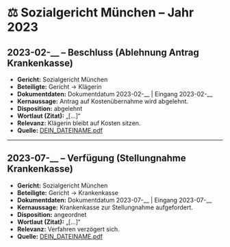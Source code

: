 # ⚖️ Sozialgericht München – Jahr 2023

## 2023-02-__ – Beschluss (Ablehnung Antrag Krankenkasse)
- **Gericht:** Sozialgericht München
- **Beteiligte:** Gericht → Klägerin
- **Dokumentdaten:** Dokumentdatum 2023-02-__ | Eingang 2023-02-__
- **Kernaussage:** Antrag auf Kostenübernahme wird abgelehnt.
- **Disposition:** abgelehnt
- **Wortlaut (Zitat):** „[…]“
- **Relevanz:** Klägerin bleibt auf Kosten sitzen.
- **Quelle:** [DEIN_DATEINAME.pdf](../DEIN_DATEINAME.pdf)

---

## 2023-07-__ – Verfügung (Stellungnahme Krankenkasse)
- **Gericht:** Sozialgericht München
- **Beteiligte:** Gericht → Krankenkasse
- **Dokumentdaten:** Dokumentdatum 2023-07-__ | Eingang 2023-07-__
- **Kernaussage:** Krankenkasse zur Stellungnahme aufgefordert.
- **Disposition:** angeordnet
- **Wortlaut (Zitat):** „[…]“
- **Relevanz:** Verfahren verzögert sich.
- **Quelle:** [DEIN_DATEINAME.pdf](../DEIN_DATEINAME.pdf)
